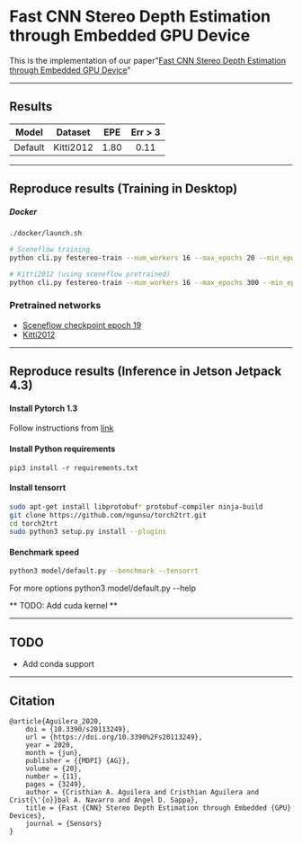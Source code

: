 # Fast CNN Stereo Depth Estimation through Embedded GPU Device

This is the implementation of our paper"[Fast CNN Stereo Depth Estimation through Embedded GPU Device](https://www.mdpi.com/1424-8220/20/11/3249)"

---

## Results

| Model | Dataset | EPE | Err > 3 |
|:-----:|:-------:|:---:|:-------:|
| Default| Kitti2012| 1.80 | 0.11 |  

---

## Reproduce results (Training in Desktop)

##### Docker 

```bash
./docker/launch.sh

# Sceneflow training
python cli.py festereo-train --num_workers 16 --max_epochs 20 --min_epochs 1 --patience 100 --lr 5e-3 --save_top_k 20

# Kitti2012 (using sceneflow pretrained)
python cli.py festereo-train --num_workers 16 --max_epochs 300 --min_epochs 200 --patience 100 --lr 5e-3 --dataset kitti2012 --pretrained [path]/sceneflow_ckpt_epoch_19.ckpt --scheduler plateau 
```

### Pretrained networks

- [Sceneflow checkpoint epoch 19](https://www.dropbox.com/s/a3ry4lqouw7nkhc/sceneflow.ckpt?dl=0)
- [Kitti2012](https://www.dropbox.com/s/ckdixxrp7kb67b4/kitti2012.ckpt?dl=0)

---

## Reproduce results (Inference in Jetson Jetpack 4.3)

#### Install Pytorch 1.3

Follow instructions from [link](https://forums.developer.nvidia.com/t/pytorch-for-jetson-version-1-6-0-now-available/72048)

#### Install Python requirements

```
pip3 install -r requirements.txt
```


#### Install tensorrt

```bash
sudo apt-get install libprotobuf* protobuf-compiler ninja-build
git clone https://github.com/ngunsu/torch2trt.git
cd torch2trt
sudo python3 setup.py install --plugins
```

#### Benchmark speed 

```bash
python3 model/default.py --benchmark --tensorrt
```
For more options python3 model/default.py --help

** TODO: Add cuda kernel **

---

## TODO

- Add conda support

---

## Citation
```
@article{Aguilera_2020,
	doi = {10.3390/s20113249},
	url = {https://doi.org/10.3390%2Fs20113249},
	year = 2020,
	month = {jun},
	publisher = {{MDPI} {AG}},
	volume = {20},
	number = {11},
	pages = {3249},
	author = {Cristhian A. Aguilera and Cristhian Aguilera and Crist{\'{o}}bal A. Navarro and Angel D. Sappa},
	title = {Fast {CNN} Stereo Depth Estimation through Embedded {GPU} Devices},
	journal = {Sensors}
} 
```
